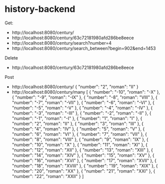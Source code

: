 # history-backend

Get:
- http://localhost:8080/century/
- http://localhost:8080/century/63c72181980afd286be8eece
- http://localhost:8080/century/search?number=4
- http://localhost:8080/century/search_between?begin=902&end=1453

Delete
- http://localhost:8080/century/63c72181980afd286be8eece

Post
- http://localhost:8080/century/
{
	"number": "2",
	"roman": "II"
}
- http://localhost:8080/century/many
[
	{
		"number": "-10",
		"roman": "-X"
	},
	{
		"number": "-9",
		"roman": "-IX"
	},
	{
		"number": "-8",
		"roman": "VIII"
	},
	{
		"number": "-7",
		"roman": "-VII"
	},
	{
		"number": "-6",
		"roman": "-VI"
	},
	{
		"number": "-5",
		"roman": "-V"
	},
	{
		"number": "-4",
		"roman": "-IV"
	},
	{
		"number": "-3",
		"roman": "-III"
	},
	{
		"number": "-2",
		"roman": "-II"
	},
	{
		"number": "-1",
		"roman": "-I"
	},
	{
		"number": "1",
		"roman": "I"
	},
	{
		"number": "2",
		"roman": "II"
	},
	{
		"number": "3",
		"roman": "III"
	},
	{
		"number": "4",
		"roman": "IV"
	},
	{
		"number": "5",
		"roman": "V"
	},
	{
		"number": "6",
		"roman": "VI"
	},
	{
		"number": "7",
		"roman": "VII"
	},
	{
		"number": "8",
		"roman": "VIII"
	},
	{
		"number": "9",
		"roman": "IX"
	},
	{
		"number": "10",
		"roman": "X"
	},
	{
		"number": "11",
		"roman": "XI"
	},
	{
		"number": "12",
		"roman": "XII"
	},
	{
		"number": "13",
		"roman": "XIII"
	},
	{
		"number": "14",
		"roman": "XIV"
	},
	{
		"number": "15",
		"roman": "XV"
	},
	{
		"number": "16",
		"roman": "XVI"
	},
	{
		"number": "17",
		"roman": "XVII"
	},
	{
		"number": "18",
		"roman": "XVIII"
	},
	{
		"number": "19",
		"roman": "XIX"
	},
	{
		"number": "20",
		"roman": "XX"
	},
	{
		"number": "21",
		"roman": "XXI"
	},
	{
		"number": "22",
		"roman": "XXII"
	}
]
